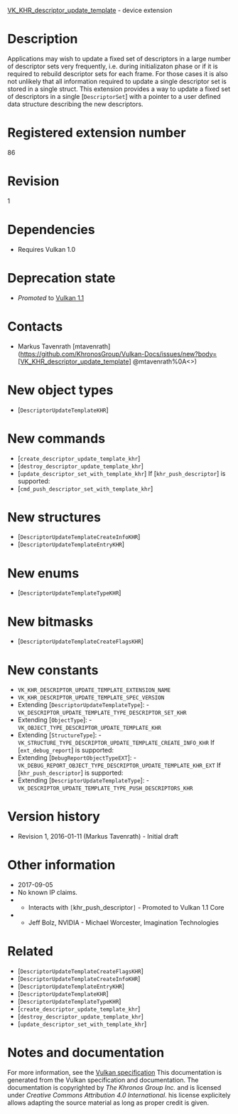 [VK_KHR_descriptor_update_template](https://www.khronos.org/registry/vulkan/specs/1.3-extensions/man/html/VK_KHR_descriptor_update_template.html) - device extension

# Description
Applications may wish to update a fixed set of descriptors in a large number
of descriptor sets very frequently, i.e. during initializaton phase or if it
is required to rebuild descriptor sets for each frame.
For those cases it is also not unlikely that all information required to
update a single descriptor set is stored in a single struct.
This extension provides a way to update a fixed set of descriptors in a
single [`DescriptorSet`] with a pointer to a user defined data structure
describing the new descriptors.

# Registered extension number
86

# Revision
1

# Dependencies
- Requires Vulkan 1.0

# Deprecation state
- *Promoted* to [Vulkan 1.1](https://www.khronos.org/registry/vulkan/specs/1.3-extensions/html/vkspec.html#versions-1.1-promotions)

# Contacts
- Markus Tavenrath [mtavenrath](https://github.com/KhronosGroup/Vulkan-Docs/issues/new?body=[VK_KHR_descriptor_update_template] @mtavenrath%0A<<Here describe the issue or question you have about the VK_KHR_descriptor_update_template extension>>)

# New object types
- [`DescriptorUpdateTemplateKHR`]

# New commands
- [`create_descriptor_update_template_khr`]
- [`destroy_descriptor_update_template_khr`]
- [`update_descriptor_set_with_template_khr`]
If [`khr_push_descriptor`] is supported:
- [`cmd_push_descriptor_set_with_template_khr`]

# New structures
- [`DescriptorUpdateTemplateCreateInfoKHR`]
- [`DescriptorUpdateTemplateEntryKHR`]

# New enums
- [`DescriptorUpdateTemplateTypeKHR`]

# New bitmasks
- [`DescriptorUpdateTemplateCreateFlagsKHR`]

# New constants
- `VK_KHR_DESCRIPTOR_UPDATE_TEMPLATE_EXTENSION_NAME`
- `VK_KHR_DESCRIPTOR_UPDATE_TEMPLATE_SPEC_VERSION`
- Extending [`DescriptorUpdateTemplateType`]:  - `VK_DESCRIPTOR_UPDATE_TEMPLATE_TYPE_DESCRIPTOR_SET_KHR` 
- Extending [`ObjectType`]:  - `VK_OBJECT_TYPE_DESCRIPTOR_UPDATE_TEMPLATE_KHR` 
- Extending [`StructureType`]:  - `VK_STRUCTURE_TYPE_DESCRIPTOR_UPDATE_TEMPLATE_CREATE_INFO_KHR` 
If [`ext_debug_report`] is supported:
- Extending [`DebugReportObjectTypeEXT`]:  - `VK_DEBUG_REPORT_OBJECT_TYPE_DESCRIPTOR_UPDATE_TEMPLATE_KHR_EXT` 
If [`khr_push_descriptor`] is supported:
- Extending [`DescriptorUpdateTemplateType`]:  - `VK_DESCRIPTOR_UPDATE_TEMPLATE_TYPE_PUSH_DESCRIPTORS_KHR`

# Version history
- Revision 1, 2016-01-11 (Markus Tavenrath)  - Initial draft

# Other information
* 2017-09-05
* No known IP claims.
*   - Interacts with `[`khr_push_descriptor`]`  - Promoted to Vulkan 1.1 Core 
*   - Jeff Bolz, NVIDIA  - Michael Worcester, Imagination Technologies

# Related
- [`DescriptorUpdateTemplateCreateFlagsKHR`]
- [`DescriptorUpdateTemplateCreateInfoKHR`]
- [`DescriptorUpdateTemplateEntryKHR`]
- [`DescriptorUpdateTemplateKHR`]
- [`DescriptorUpdateTemplateTypeKHR`]
- [`create_descriptor_update_template_khr`]
- [`destroy_descriptor_update_template_khr`]
- [`update_descriptor_set_with_template_khr`]

# Notes and documentation
For more information, see the [Vulkan specification](https://www.khronos.org/registry/vulkan/specs/1.3-extensions/html/vkspec.html)
This documentation is generated from the Vulkan specification and documentation.
The documentation is copyrighted by *The Khronos Group Inc.* and is licensed under *Creative Commons Attribution 4.0 International*.
his license explicitely allows adapting the source material as long as proper credit is given.
        